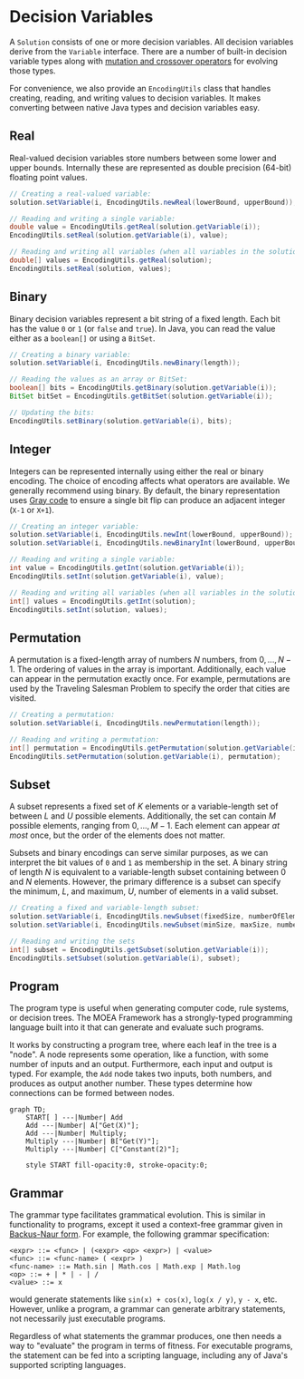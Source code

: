 # Decision Variables

A `Solution` consists of one or more decision variables.  All decision variables derive from the `Variable`
interface.  There are a number of built-in decision variable types along with
[mutation and crossover operators](listOfOperators.md) for evolving those types.

For convenience, we also provide an `EncodingUtils` class that handles creating, reading, and writing values to
decision variables.  It makes converting between native Java types and decision variables easy.

## Real

Real-valued decision variables store numbers between some lower and upper bounds.  Internally these are represented as
double precision (64-bit) floating point values.

<!-- java:test/org/moeaframework/snippet/VariableSnippet.java [36:45] {keepComments} -->

```java
// Creating a real-valued variable:
solution.setVariable(i, EncodingUtils.newReal(lowerBound, upperBound));

// Reading and writing a single variable:
double value = EncodingUtils.getReal(solution.getVariable(i));
EncodingUtils.setReal(solution.getVariable(i), value);

// Reading and writing all variables (when all variables in the solution are real-valued):
double[] values = EncodingUtils.getReal(solution);
EncodingUtils.setReal(solution, values);
```

## Binary

Binary decision variables represent a bit string of a fixed length.  Each bit has the value `0` or `1` (or `false`
and `true`).  In Java, you can read the value either as a `boolean[]` or using a `BitSet`.

<!-- java:test/org/moeaframework/snippet/VariableSnippet.java [54:62] {keepComments} -->

```java
// Creating a binary variable:
solution.setVariable(i, EncodingUtils.newBinary(length));

// Reading the values as an array or BitSet:
boolean[] bits = EncodingUtils.getBinary(solution.getVariable(i));
BitSet bitSet = EncodingUtils.getBitSet(solution.getVariable(i));

// Updating the bits:
EncodingUtils.setBinary(solution.getVariable(i), bits);
```

## Integer

Integers can be represented internally using either the real or binary encoding.  The choice of encoding affects what
operators are available.  We generally recommend using binary.  By default, the binary representation uses
[Gray code](https://en.wikipedia.org/wiki/Gray_code) to ensure a single bit flip can produce an adjacent integer
(`X-1` or `X+1`).

<!-- java:test/org/moeaframework/snippet/VariableSnippet.java [72:82] {keepComments} -->

```java
// Creating an integer variable:
solution.setVariable(i, EncodingUtils.newInt(lowerBound, upperBound));
solution.setVariable(i, EncodingUtils.newBinaryInt(lowerBound, upperBound));

// Reading and writing a single variable:
int value = EncodingUtils.getInt(solution.getVariable(i));
EncodingUtils.setInt(solution.getVariable(i), value);

// Reading and writing all variables (when all variables in the solution are integers):
int[] values = EncodingUtils.getInt(solution);
EncodingUtils.setInt(solution, values);
```

## Permutation

A permutation is a fixed-length array of numbers $N$ numbers, from $0, ..., N-1$.  The ordering of values in the array
is important.  Additionally, each value can appear in the permutation exactly once.  For example, permutations are
used by the Traveling Salesman Problem to specify the order that cities are visited.

<!-- java:test/org/moeaframework/snippet/VariableSnippet.java [91:96] {keepComments} -->

```java
// Creating a permutation:
solution.setVariable(i, EncodingUtils.newPermutation(length));

// Reading and writing a permutation:
int[] permutation = EncodingUtils.getPermutation(solution.getVariable(i));
EncodingUtils.setPermutation(solution.getVariable(i), permutation);
```

## Subset

A subset represents a fixed set of $K$ elements or a variable-length set of between $L$ and $U$ possible elements.
Additionally, the set can contain $M$ possible elements, ranging from $0, ..., M-1$.  Each element can appear *at most*
once, but the order of the elements does not matter.

Subsets and binary encodings can serve similar purposes, as we can interpret the bit values of `0` and `1` as
membership in the set.  A binary string of length $N$ is equivalent to a variable-length subset containing between $0$
and $N$ elements.  However, the primary difference is a subset can specify the minimum, $L$, and maximum, $U$, number
of elements in a valid subset.

<!-- java:test/org/moeaframework/snippet/VariableSnippet.java [108:114] {keepComments} -->

```java
// Creating a fixed and variable-length subset:
solution.setVariable(i, EncodingUtils.newSubset(fixedSize, numberOfElements));
solution.setVariable(i, EncodingUtils.newSubset(minSize, maxSize, numberOfElements));

// Reading and writing the sets
int[] subset = EncodingUtils.getSubset(solution.getVariable(i));
EncodingUtils.setSubset(solution.getVariable(i), subset);
```

## Program

The program type is useful when generating computer code, rule systems, or decision trees.  The MOEA Framework has a
strongly-typed programming language built into it that can generate and evaluate such programs.

It works by constructing a program tree, where each leaf in the tree is a "node".  A node represents some operation,
like a function, with some number of inputs and an output.  Furthermore, each input and output is typed.  For example,
the `Add` node takes two inputs, both numbers, and produces as output another number.  These types determine how
connections can be formed between nodes.

```mermaid
graph TD;
    START[ ] ---|Number| Add
    Add ---|Number| A["Get(X)"];
    Add ---|Number| Multiply;
    Multiply ---|Number| B["Get(Y)"];
    Multiply ---|Number| C["Constant(2)"];
    
    style START fill-opacity:0, stroke-opacity:0;
```

## Grammar

The grammar type facilitates grammatical evolution.  This is similar in functionality to programs, except it used a
context-free grammar given in [Backus-Naur form](https://en.wikipedia.org/wiki/Backus%E2%80%93Naur_form).  For example,
the following grammar specification:

<!-- text:examples/org/moeaframework/examples/regression/grammar/grammar.bnf -->

```text
<expr> ::= <func> | (<expr> <op> <expr>) | <value>
<func> ::= <func-name> ( <expr> )
<func-name> ::= Math.sin | Math.cos | Math.exp | Math.log
<op> ::= + | * | - | /
<value> ::= x
```

would generate statements like `sin(x) + cos(x)`, `log(x / y)`, `y - x`, etc.  However, unlike a program, a
grammar can generate arbitrary statements, not necessarily just executable programs.

Regardless of what statements the grammar produces, one then needs a way to "evaluate" the program in terms of fitness.
For executable programs, the statement can be fed into a scripting language, including any of Java's supported
scripting languages.

